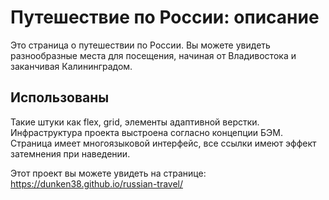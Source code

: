 # Путешествие по России: описание
Это страница о путешествии по России. 
Вы можете увидеть разнообразные места для посещения, начиная от Владивостока и заканчивая Калининградом.

## Использованы
Такие штуки как flex, grid, элементы адаптивной верстки.
Инфраструктура проекта выстроена согласно концепции БЭМ.
Страница имеет многоязыковой интерфейс, все ссылки имеют эффект затемнения при наведении.

Этот проект вы можете увидеть на странице: https://dunken38.github.io/russian-travel/

